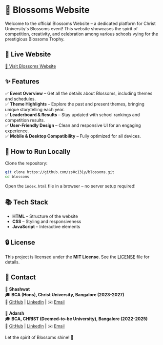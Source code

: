 # 🌸 Blossoms Website

Welcome to the official Blossoms Website – a dedicated platform for Christ University's Blossoms event! This website showcases the spirit of competition, creativity, and celebration among various schools vying for the prestigious Blossoms Trophy.

## 📌 Live Website
[🔗 Visit Blossoms Website](https://blossomsbyc.netlify.app)

## ✨ Features
✅ **Event Overview** – Get all the details about Blossoms, including themes and schedules.  
✅ **Theme Highlights** – Explore the past and present themes, bringing unique storytelling each year.  
✅ **Leaderboard & Results** – Stay updated with school rankings and competition results.  
✅ **User-Friendly Design** – Clean and responsive UI for an engaging experience.  
✅ **Mobile & Desktop Compatibility** – Fully optimized for all devices.  

## 🚀 How to Run Locally
Clone the repository:

```bash
git clone https://github.com/zs0c131y/blossoms.git
cd blossoms
```

Open the `index.html` file in a browser – no server setup required!

## 📚 Tech Stack
- **HTML** – Structure of the website  
- **CSS** – Styling and responsiveness  
- **JavaScript** – Interactive elements  

## 🔒 License
This project is licensed under the **MIT License**. See the [LICENSE](LICENSE) file for details.

## 📩 Contact
👤 **Shashwat**  
🎓 **BCA (Hons), Christ University, Bangalore (2023-2027)**  
🔗 [GitHub](https://github.com/Shashwat-19) | [LinkedIn](https://linkedin.com/in/shashwatk1956/) | ✉️ [Email](mailto:shashwat@bcah.christuniversity.in)

👤 **Adarsh**  
🎓 **BCA, CHRIST (Deemed-to-be University), Bangalore (2022-2025)**  
🔗 [GitHub](https://github.com/zs0c131y) | [LinkedIn](https://linkedin.com/in/adarshagupta/) | ✉️ [Email](mailto:adarsh.gupta@bca.christuniversity.in)

Let the spirit of Blossoms shine! 🌟
